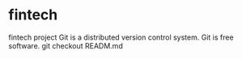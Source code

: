 # fintech
fintech project
Git is a distributed version control system.
Git is free software.
git checkout READM.md
